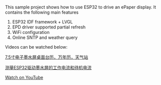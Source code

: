 This sample project shows how to use ESP32 to drive an ePaper display. It contains the following main features

1. ESP32 IDF framework + LVGL
2. EPD driver supported partial refresh
3. WiFi configuration
4. Online SNTP and weather query


Videos can be watched below:

[7.5寸电子墨水屏桌面台历，万年历，天气站](https://www.bilibili.com/video/BV1Rk4y1u74R)

[测量ESP32驱动墨水屏的工作电流和待机电流](https://www.bilibili.com/video/BV1n8411d7mx)

[Watch on YouTube](https://www.youtube.com/watch?v=aTqFq-faxHY)